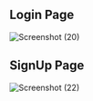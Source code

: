 ## Login Page



![Screenshot (20)](https://github.com/ayushbhansingh/group3/assets/25259575/96bef527-2237-4d17-a68f-09b007f7cb4e)

## SignUp Page

![Screenshot (22)](https://github.com/ayushbhansingh/group3/assets/25259575/4c9bbfd3-a258-470a-8ef9-257e7dc97855)
